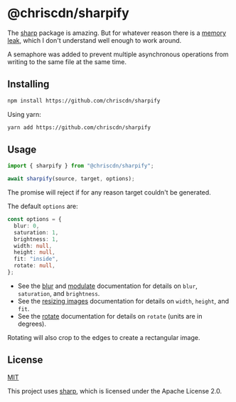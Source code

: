 # @chriscdn/sharpify

The [sharp](https://www.npmjs.com/package/sharp) package is amazing. But for whatever reason there is a [memory leak](https://github.com/lovell/sharp/issues/955), which I don't understand well enough to work around.

A semaphore was added to prevent multiple asynchronous operations from writing to the same file at the same time.

## Installing

```bash
npm install https://github.com/chriscdn/sharpify
```

Using yarn:

```bash
yarn add https://github.com/chriscdn/sharpify
```

## Usage

```ts
import { sharpify } from "@chriscdn/sharpify";

await sharpify(source, target, options);
```

The promise will reject if for any reason target couldn't be generated.

The default `options` are:

```ts
const options = {
  blur: 0,
  saturation: 1,
  brightness: 1,
  width: null,
  height: null,
  fit: "inside",
  rotate: null,
};
```

- See the [blur](https://sharp.pixelplumbing.com/api-operation#blur) and [modulate](https://sharp.pixelplumbing.com/api-operation#modulate) documentation for details on `blur`, `saturation`, and `brightness`.
- See the [resizing images](https://sharp.pixelplumbing.com/api-resize) documentation for details on `width`, `height`, and `fit`.
- See the [rotate](https://sharp.pixelplumbing.com/api-operation#rotate) documentation for details on `rotate` (units are in degrees).

Rotating will also crop to the edges to create a rectangular image.

## License

[MIT](LICENSE)

This project uses [sharp](https://github.com/lovell/sharp), which is licensed under the Apache License 2.0.
